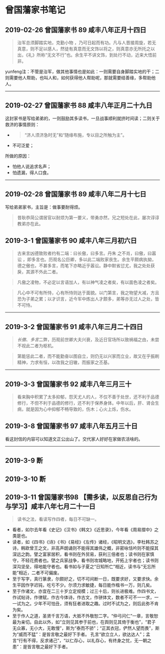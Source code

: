 # 曾国藩家书笔记

## 2019-02-26 曾国藩家书 89 咸丰八年正月十四日  

> 治军总须脚踏实地，克勤小物  ，乃可日起而有功。凡与人晋接周旋，若无真意，则不足以感人，然徒有真意而无文饰以将之，则真意亦无所托之以出，《礼》所称“无文不行”也。余生平不讲文饰，到处行不动，近来大悟前非。

yunfeng注：不管是治军，做其他事情也是如此：一则需要自身脚踏实地的干；二则需要他人帮助，也叫人和，如何获得他人帮助呢，那就需要结善缘，多帮助他人。

------------------------------------

## 2019-02-27 曾国藩家书 88 咸丰八年正月二十九日

这封家书是写给弟弟的，一则鼓励其多读书，一旦战事顺利就挤时间读；二则关于救济的事情原则：

- > “济人须济急时无”和“随缘布施，专以目之所触为主”。
- 不可泛爱；

所做的原因：

- 怕他人说追求名声；
- 怕遗漏，得人口食。

---------

## 2019-02-28  曾国藩家书 89 咸丰八年二月十七日 

写给弟弟家书，主旨是：做事要耐得烦。

> 昔耿恭简公谓居官以耐烦为第一要义，带勇亦然，兄之短处在此，屡次谆谆教弟亦在此。

## 2019-3-1 曾国藩家书 90 咸丰八年三月初六日 

> 古来言凶德致败者约有二端：曰长傲，曰多言。丹朱  之不肖，曰傲，曰嚣讼  ，即多言也。历观名公巨卿，多以此二端败家丧生。余生平颇病执拗，德之傲也，不甚多言，而笔下亦略近乎嚣讼。静中默省愆尤，我之处处获戾，其源不外此二者。

> 凡傲之凌物，不必定以言语加人，有以神气凌之者矣，有以面色凌之者矣。

> 凡心中不可有所恃，心有所恃则达于面貌。以门第言，我之物望大减，方且恐为子弟之累；以才识言，近今军中炼出人才颇多，弟等亦无过人之处，皆不可恃。

-----

## 2019-3-2 曾国藩家书 91 咸丰八年三月二十四日

> *长傲*、*多言*二弊，历观前世卿大夫兴衰，及近日官场所以致祸福之由，未尝不视此二者为枢机。

> 第能惩此二者，而不能勤奋以图自立，则仍无以兴家而立业，故又在乎振刷精神，力求有恒，以改我之旧辙，而振家之丕基。

-----

## 2019-3-3 曾国藩家书 92 咸丰八年三月三十

> 看来胸中积累了太多抑郁，怨天尤人的人，不仅不善于处世，还不利于品德修行，不但不利于品德的修行，还不利于保养身体。中年以后，肝、肾会生病，就是因为心中抑郁不畅导致的，伤木；心火上烁，伤水。

## 2019-3-8 曾国藩家书 97 咸丰八年五月三十日

看这封信的内容可以知道文正公出山了。交代家人好好在家做农活啥的。

----

## 2019-3-9 断

## 2019-3-10 断

## 2019-3-11 曾国藩家书98 【需多读，以反思自己行为与学习】咸丰八年七月二十一日 

> 读书之法，看读写作四者，每日不可缺一。

- 看者，如尔去年看《史记》《汉书》《韩文》《近思录》，今年看《周易摺中》之类是也。 
- 读者，如《四书》《诗》《书》《易经》《左传》诸经，《昭明文选》，李杜韩苏之诗，韩欧曾王之文，非高声朗诵则不能得其雄伟之概，非密咏恬吟则不能探其深远之韵。譬之富家居积，看书则在外贸易，获利三倍者也；读书则在家慎守，不轻花费者也。譬之兵家战争，看书则攻城略地，开拓上宇者也；读书则深沟坚垒，得地能守者也。看书如与子夏之“日知所亡”相近，读书与“无忘所能”相近，二者不可偏废。 
- 至于写字，真行篆隶，尔颇好之，切不可间断一日，既要求好，又要求快。余生平因作字迟钝，吃亏不少。尔须力求敏捷，每日能作楷书一万，则几矣。 
- 至于作诸文，亦宜在二三十岁立定规模；过三十后，则长进极难。作四书文，作试帖诗，作律赋，作古今体诗，作古文，作骈体文，数者不可不一一求，一一试为之。少年不可怕丑，须有狂者进取之趣。过时不试为之，则后此弥不肯为矣。 
- 至于作人之道，圣贤千言万语，大抵不外敬恕二字。“仲弓问仁”一章，言敬恕最为亲切。自此以外，如“立则见其参于前也，在舆则见其倚于衡也”，“君子无众寡，无小大，无敢慢”，斯为“泰而不骄”；“正其衣冠，俨然人望而畏”，斯为“威而不猛”：是皆言敬之最好下手者。 孔言“欲立立人，欲达达人”；孟言“行有不得，反求诸己”，“以仁存心，以礼存心，有终身之忧，无一朝之患”：是皆言敬之最好下手者。  